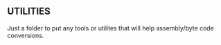 ## UTILITIES

Just a folder to put any tools or utilites that will help assembly/byte code conversions.
